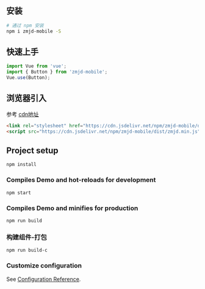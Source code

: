## 安装

```bash
# 通过 npm 安装
npm i zmjd-mobile -S
```

## 快速上手

```js
import Vue from 'vue';
import { Button } from 'zmjd-mobile';
Vue.use(Button);
```
## 浏览器引入
参考 [cdn地址](https://www.jsdelivr.com/package/npm/zmjd-mobile?path=dist)

```html
<link rel="stylesheet" href="https://cdn.jsdelivr.net/npm/zmjd-mobile/dist/zmjd.min.css">
<script src="https://cdn.jsdelivr.net/npm/zmjd-mobile/dist/zmjd.min.js"></script>
```


## Project setup
```
npm install
```

### Compiles Demo and hot-reloads for development
```
npm start
```

### Compiles Demo and minifies for production
```
npm run build
```

### 构建组件-打包
```
npm run build-c
```
### Customize configuration
See [Configuration Reference](https://cli.vuejs.org/config/).
